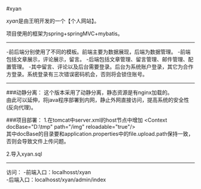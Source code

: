 #xyan

*xyan*是由王明开发的一个【个人网站】。

项目使用的框架为spring+springMVC+mybatis。

***
-前后端分别使用了不同的模板。前端主要为数据展现，后端为数据管理。
-前端包括文章展示，评论展示，留言。
-后端包括文章管理、留言管理、邮件管理、配置管理。
-其中留言、评论以及后台需要登录。后台为系统账户登录，其它为合作方登录。系统登录有三次错误密码机会，否则将会锁住账号。

***
###动静分离：
这个版本采用了动静分离，静态资源是有nginx加载的。<br/>
由此可以延伸，将java程序部署到内网，静止外网直接访问，提高系统的安全性(反向代理)。

###项目部署：
1.在tomcat中server.xml的host节点中增加 &lt;Context docBase="D:\tmp" path="/img" reloadable="true"/&gt;<br/>
	   其中docBase的目录要和application.properties中的file.upload.path保持一致，否则会导致文件上传问题。
	  
2.导入xyan.sql

***
访问：
-前端入口：localhosst/xyan<br>
-后端入口：localhosst/xyan/admin/index<br>
